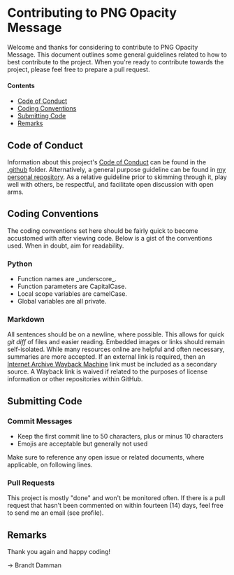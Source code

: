 # Contributing to PNG Opacity Message

Welcome and thanks for considering to contribute to PNG Opacity Message.
This document outlines some general guidelines related to how to best contribute to the project.
When you're ready to contribute towards the project, please feel free to prepare a pull request.

#### Contents

- [Code of Conduct](#code-of-conduct)
- [Coding Conventions](#coding-conventions)
- [Submitting Code](#submitting-code)
- [Remarks](#remarks)

## Code of Conduct

Information about this project's [Code of Conduct](.github/CODE_OF_CONDUCT.md) can be found in the [.github](.github/) folder.
Alternatively, a general purpose guideline can be found in [my personal repository](https://github.com/brandtdamman/brandtdamman).
As a relative guideline prior to skimming through it, play well with others, be respectful, and facilitate open discussion with open arms.

## Coding Conventions

The coding conventions set here should be fairly quick to become accustomed with after viewing code.
Below is a gist of the conventions used.
When in doubt, aim for readability.

### Python

- Function names are \_underscore\_.
- Function parameters are CapitalCase.
- Local scope variables are camelCase.
- Global variables are all private.

### Markdown

All sentences should be on a newline, where possible.
This allows for quick _git diff_ of files and easier reading.
Embedded images or links should remain self-isolated.
While many resources online are helpful and often necessary, summaries are more accepted.
If an external link is required, then an [Internet Archive Wayback Machine](https://web.archive.org) link must be included as a secondary source.
A Wayback link is waived if related to the purposes of license information or other repositories within GitHub.

## Submitting Code

### Commit Messages

- Keep the first commit line to 50 characters, plus or minus 10 characters
- Emojis are acceptable but generally not used

Make sure to reference any open issue or related documents, where applicable, on following lines.

### Pull Requests

This project is mostly "done" and won't be monitored often.
If there is a pull request that hasn't been commented on within fourteen (14) days, feel free to send me an email (see profile).

## Remarks

Thank you again and happy coding!

-> Brandt Damman
